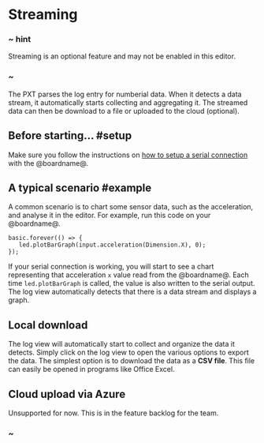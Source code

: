 # Streaming

### ~ hint

Streaming is an optional feature and may not be enabled in this editor.

### ~

The PXT parses the log entry for numberial data. When it detects a data stream, it automatically starts 
collecting and aggregating it. The streamed data can then be download to a file or uploaded to the cloud (optional).

## Before starting... #setup

Make sure you follow the instructions on [how to setup a serial connection](/device/serial) with the @boardname@. 

## A typical scenario #example

A common scenario is to chart some sensor data, such as the acceleration, and analyse it in the editor. 
For example, run this code on your @boardname@.

```blocks
basic.forever(() => {
   led.plotBarGraph(input.acceleration(Dimension.X), 0);
});
```

If your serial connection is working, you will start to see a chart representing that acceleration ``x`` value read from the @boardname@.
Each time ``led.plotBarGraph`` is called, the value is also written to the serial output. The log view automatically detects 
that there is a data stream and displays a graph.

## Local download

The log view will automatically start to collect and organize the data it detects. Simply click on the log view to open the various options
to export the data. The simplest option is to download the data as a **CSV file**. This file can easily be opened in programs like Office Excel.

## Cloud upload via Azure 

Unsupported for now. This is in the feature backlog for the team.

### ~

